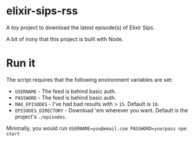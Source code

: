 elixir-sips-rss
===============

A toy project to download the latest episode(s) of Elixir Sips.

A bit of irony that this project is built with Node.


# Run it

The script requires that the following environment variables are set:

- `USERNAME` - The feed is behind basic auth.
- `PASSWORD` - The feed is behind basic auth.
- `MAX_EPISODES` - I've had bad results with > `15`. Default is `10`.
- `EPISODES_DIRECTORY` - Download 'em wherever you want. Default is the project's `./episodes`.

Minimally, you would run `USERNAME=you@email.com PASSWORD=yourpass npm start`
